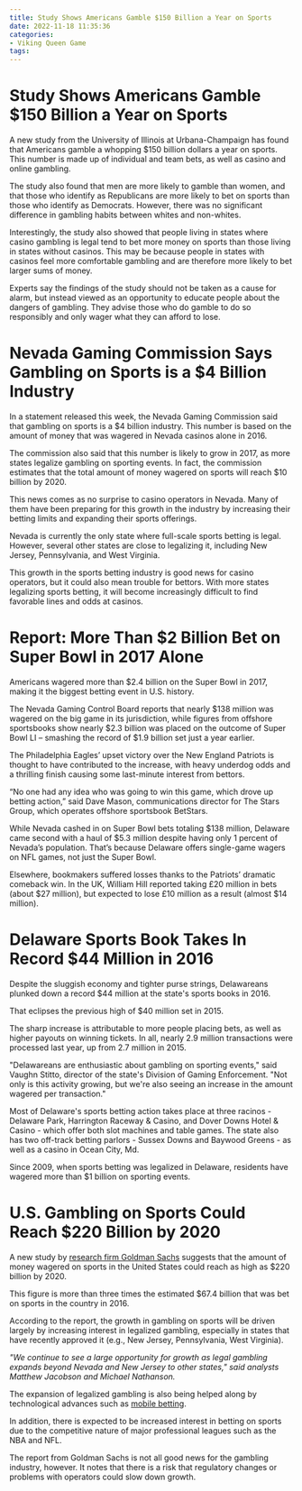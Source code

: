 ```yaml
---
title: Study Shows Americans Gamble $150 Billion a Year on Sports
date: 2022-11-18 11:35:36
categories:
- Viking Queen Game
tags:
---
```



#  Study Shows Americans Gamble $150 Billion a Year on Sports

A new study from the University of Illinois at Urbana-Champaign has found that Americans gamble a whopping $150 billion dollars a year on sports. This number is made up of individual and team bets, as well as casino and online gambling.

The study also found that men are more likely to gamble than women, and that those who identify as Republicans are more likely to bet on sports than those who identify as Democrats. However, there was no significant difference in gambling habits between whites and non-whites.

Interestingly, the study also showed that people living in states where casino gambling is legal tend to bet more money on sports than those living in states without casinos. This may be because people in states with casinos feel more comfortable gambling and are therefore more likely to bet larger sums of money.

Experts say the findings of the study should not be taken as a cause for alarm, but instead viewed as an opportunity to educate people about the dangers of gambling. They advise those who do gamble to do so responsibly and only wager what they can afford to lose.

#  Nevada Gaming Commission Says Gambling on Sports is a $4 Billion Industry

In a statement released this week, the Nevada Gaming Commission said that gambling on sports is a $4 billion industry. This number is based on the amount of money that was wagered in Nevada casinos alone in 2016.

The commission also said that this number is likely to grow in 2017, as more states legalize gambling on sporting events. In fact, the commission estimates that the total amount of money wagered on sports will reach $10 billion by 2020.

This news comes as no surprise to casino operators in Nevada. Many of them have been preparing for this growth in the industry by increasing their betting limits and expanding their sports offerings.

Nevada is currently the only state where full-scale sports betting is legal. However, several other states are close to legalizing it, including New Jersey, Pennsylvania, and West Virginia.

This growth in the sports betting industry is good news for casino operators, but it could also mean trouble for bettors. With more states legalizing sports betting, it will become increasingly difficult to find favorable lines and odds at casinos.

#  Report: More Than $2 Billion Bet on Super Bowl in 2017 Alone

Americans wagered more than $2.4 billion on the Super Bowl in 2017, making it the biggest betting event in U.S. history.

The Nevada Gaming Control Board reports that nearly $138 million was wagered on the big game in its jurisdiction, while figures from offshore sportsbooks show nearly $2.3 billion was placed on the outcome of Super Bowl LI – smashing the record of $1.9 billion set just a year earlier.

The Philadelphia Eagles’ upset victory over the New England Patriots is thought to have contributed to the increase, with heavy underdog odds and a thrilling finish causing some last-minute interest from bettors.

“No one had any idea who was going to win this game, which drove up betting action,” said Dave Mason, communications director for The Stars Group, which operates offshore sportsbook BetStars.

While Nevada cashed in on Super Bowl bets totaling $138 million, Delaware came second with a haul of $5.3 million despite having only 1 percent of Nevada’s population. That’s because Delaware offers single-game wagers on NFL games, not just the Super Bowl.

Elsewhere, bookmakers suffered losses thanks to the Patriots’ dramatic comeback win. In the UK, William Hill reported taking £20 million in bets (about $27 million), but expected to lose £10 million as a result (almost $14 million).

#  Delaware Sports Book Takes In Record $44 Million in 2016

Despite the sluggish economy and tighter purse strings, Delawareans plunked down a record $44 million at the state's sports books in 2016.

That eclipses the previous high of $40 million set in 2015.

The sharp increase is attributable to more people placing bets, as well as higher payouts on winning tickets. In all, nearly 2.9 million transactions were processed last year, up from 2.7 million in 2015.

"Delawareans are enthusiastic about gambling on sporting events," said Vaughn Stitto, director of the state's Division of Gaming Enforcement. "Not only is this activity growing, but we're also seeing an increase in the amount wagered per transaction."

Most of Delaware's sports betting action takes place at three racinos - Delaware Park, Harrington Raceway & Casino, and Dover Downs Hotel & Casino - which offer both slot machines and table games. The state also has two off-track betting parlors - Sussex Downs and Baywood Greens - as well as a casino in Ocean City, Md.

Since 2009, when sports betting was legalized in Delaware, residents have wagered more than $1 billion on sporting events.

#  U.S. Gambling on Sports Could Reach $220 Billion by 2020

A new study by [research firm Goldman Sachs](<https://www.gs.com>) suggests that the amount of money wagered on sports in the United States could reach as high as $220 billion by 2020.

This figure is more than three times the estimated $67.4 billion that was bet on sports in the country in 2016.

According to the report, the growth in gambling on sports will be driven largely by increasing interest in legalized gambling, especially in states that have recently approved it (e.g., New Jersey, Pennsylvania, West Virginia).

_"We continue to see a large opportunity for growth as legal gambling expands beyond Nevada and New Jersey to other states," said analysts Matthew Jacobson and Michael Nathanson._

The expansion of legalized gambling is also being helped along by technological advances such as [mobile betting](<https://techcrunch.com/2017/06/02/can-mobile-betting-save-the-u-s-sports-gambling-market/>).

 In addition, there is expected to be increased interest in betting on sports due to the competitive nature of major professional leagues such as the NBA and NFL.

The report from Goldman Sachs is not all good news for the gambling industry, however. It notes that there is a risk that regulatory changes or problems with operators could slow down growth.